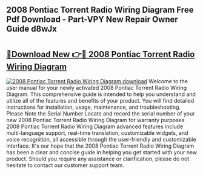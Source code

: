 ## 2008 Pontiac Torrent Radio Wiring Diagram Free Pdf Download - Part-VPY New Repair Owner Guide d8wJx

# <h2><a href="http://dftsz4.blite.top/?on=2008+Pontiac+Torrent+Radio+Wiring+Diagram">🔗Download New 👉🔴 2008 Pontiac Torrent Radio Wiring Diagram</a></h2>

[![2008 Pontiac Torrent Radio Wiring Diagram download](https://i.imgur.com/lujVjoI.png)](http://dftsz4.blite.top/?on=2008+Pontiac+Torrent+Radio+Wiring+Diagram)
Welcome to the user manual for your newly activated 2008 Pontiac Torrent Radio Wiring Diagram. This comprehensive guide is intended to help you understand and utilize all of the features and benefits of your product. You will find detailed instructions for installation, usage, maintenance, and troubleshooting. Please Note the Serial Number Locate and record the serial number of your new 2008 Pontiac Torrent Radio Wiring Diagram for warranty purposes. 2008 Pontiac Torrent Radio Wiring Diagram advanced features include multi-language support, real-time translation, customizable widgets, and voice recognition, all accessible through the user-friendly and customizable interface. It's our hope that the 2008 Pontiac Torrent Radio Wiring Diagram has been a clear and concise guide in helping you get started with your new product. Should you require any assistance or clarification, please do not hesitate to contact our customer support team.
